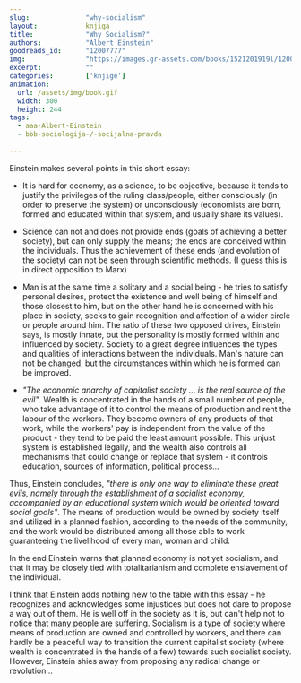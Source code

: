 ```yaml
---
slug:              "why-socialism"
layout:            knjiga
title:             "Why Socialism?"
authors:           "Albert Einstein"
goodreads_id:      "12007777"
img:               "https://images.gr-assets.com/books/1521201919l/12007777.jpg"
excerpt:           ""
categories:        ['knjige']
animation:
  url: /assets/img/book.gif
  width: 300
  height: 244
tags:
  - aaa-Albert-Einstein
  - bbb-sociologija-/-socijalna-pravda
  
---
```


Einstein makes several points in this short essay:

- It is hard for economy, as a science, to be objective, because it tends to justify the privileges of the ruling 
class/people, either consciously (in order to preserve the system) or unconsciously (economists are born, formed and 
educated within that system, and usually share its values).

- Science can not and does not provide ends (goals of achieving a better society), but can only supply the means; the 
ends are conceived within the individuals. Thus the achievement of these ends (and evolution of the society) can not be 
seen through scientific methods. (I guess this is in direct opposition to Marx)

- Man is at the same time a solitary and a social being - he tries to satisfy personal desires, protect the existence 
and well being of himself and those closest to him, but on the other hand he is concerned with his place in society, 
seeks to gain recognition and affection of a wider circle or people around him. The ratio of these two opposed drives, 
Einstein says, is mostly innate, but the personality is mostly formed within and influenced by society. Society to a 
great degree influences the types and qualities of interactions between the individuals. Man's nature can not be 
changed, but the circumstances within which he is formed can be improved.

- *"The economic anarchy of capitalist society ... is the real source of the evil"*. Wealth is concentrated in the hands 
of a small number of people, who take advantage of it to control the means of production and rent the labour of the 
workers. They become owners of any products of that work, while the workers' pay is independent from the value of the 
product - they tend to be paid the least amount possible. This unjust system is established legally, and the wealth also 
controls all mechanisms that could change or replace that system - it controls education, sources of information, 
political process...

Thus, Einstein concludes, *"there is only one way to eliminate these great evils, namely through the establishment of a 
socialist economy, accompanied by an educational system which would be oriented toward social goals"*. The means of 
production would be owned by society itself and utilized in a planned fashion, according to the needs of the community, 
and the work would be distributed among all those able to work guaranteeing the livelihood of every man, woman and child.

In the end Einstein warns that planned economy is not yet socialism, and that it may be closely tied with 
totalitarianism and complete enslavement of the individual.


I think that Einstein adds nothing new to the table with this essay - he recognizes and acknowledges some injustices but 
does not dare to propose a way out of them. He is well off in the society as it is, but can't help not to notice that 
many people are suffering. Socialism is a type of society where means of production are owned and controlled by workers, 
and there can hardly be a peaceful way to transition the current capitalist society (where wealth is concentrated in the 
hands of a few) towards such socialist society. However, Einstein shies away from proposing any radical change or revolution...